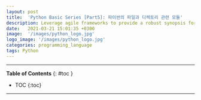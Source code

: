 ```yaml
---
layout: post
title:  'Python Basic Series [Part5]: 파이썬의 파일과 디렉토리 관련 모듈'
description: Leverage agile frameworks to provide a robust synopsis for high level overviews. Iterative a...
date:   2021-03-21 15:01:35 +0300
image:  '/images/python_logo.jpg'
logo_image: '/images/python_logo.jpg'
categories: programming_language
tags: Python
---
```

---
**Table of Contents**
{: #toc }
*  TOC
{:toc}

---

